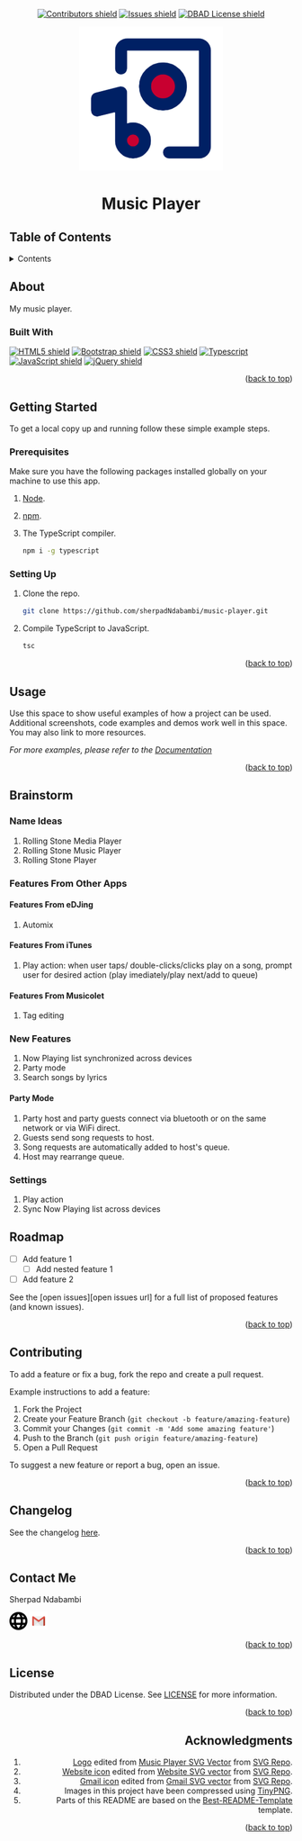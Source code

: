 <!-- Top anchor -->
<div id="top">

<!-- Project Shields -->

<div align=center>

[![Contributors shield][Contributors shield url]][Contributors url]
[![Issues shield][Issues shield url]][Issues url]
[![DBAD License shield][DBAD License shield url]][License url]

</div>

<div align=center>

[![Music Player logo][Logo url]][Repo url]

</div>

<div align=center>

# Music Player

</div>

## Table of Contents

<details>

  <summary>Contents</summary>

1. [About](#about)
   1. [Built With](#built-with)
1. [Getting Started](#getting-started)
   1. [Prerequisites](#prerequisites)
   1. [Setting Up](#setting-up)
1. [Usage](#usage)
1. [Brainstorm](#brainstorm)
   1. [Name Idea](#name-ideas)
   1. [Features From Other Apps](#features-from-other-apps)
      1. [Features From eDJing](#features-from-edjing)
      1. [Features From iTunes](#features-from-itunes)
      1. [Features From Musicolet](#features-from-musicolet)
   1. [New Features](#new-features)
      1. [Party Mode](#party-mode)
   1. [Settings](#settings)
1. [Roadmap](#roadmap)
1. [Contributing](#contributing)
1. [Changelog](#changelog)
1. [Contact Me](#contact-me)
1. [Acknowledgments](#acknowledgments)

</details>

## About

My music player.

### Built With

[![HTML5 shield][HTML5 shield url]][HTML5 url]
[![Bootstrap shield][Bootstrap shield url]][Bootstrap url]
[![CSS3 shield][CSS3 shield url]][CSS3 url]
[![Typescript][Typescript shield]][Typescript url]
[![JavaScript shield][JavaScript shield url]][JavaScript url]
[![jQuery shield][jQuery shield url]][jQuery url]

<div align=right>

([back to top](#top))

</div>

## Getting Started

To get a local copy up and running follow these simple example steps.

### Prerequisites

Make sure you have the following packages installed globally on your machine to use this app.

1. [Node][Node url].
1. [npm][npm url].
1. The TypeScript compiler.

   ```sh
   npm i -g typescript
   ```

### Setting Up

1. Clone the repo.

   ```sh
   git clone https://github.com/sherpadNdabambi/music-player.git
   ```

1. Compile TypeScript to JavaScript.

   ```sh
   tsc
   ```

<div align=right>

([back to top](#top))

</div>

## Usage

Use this space to show useful examples of how a project can be used. Additional screenshots, code examples and demos work well in this space. You may also link to more resources.

_For more examples, please refer to the [Documentation][Documentation url]_

<div align=right>

([back to top](#top))

</div>

## Brainstorm

### Name Ideas

1. Rolling Stone Media Player
1. Rolling Stone Music Player
1. Rolling Stone Player

### Features From Other Apps

#### Features From eDJing

1. Automix

#### Features From iTunes

1. Play action: when user taps/ double-clicks/clicks play on a song, prompt user for desired action (play imediately/play next/add to queue)

#### Features From Musicolet

1. Tag editing

### New Features

1. Now Playing list synchronized across devices
1. Party mode
1. Search songs by lyrics

#### Party Mode

1. Party host and party guests connect via bluetooth or on the same network or via WiFi direct.
1. Guests send song requests to host.
1. Song requests are automatically added to host's queue.
1. Host may rearrange queue.

### Settings

1. Play action
1. Sync Now Playing list across devices

## Roadmap

- [ ] Add feature 1
  - [ ] Add nested feature 1
- [ ] Add feature 2

See the [open issues][open issues url] for a full list of proposed features (and known issues).

<div align=right>

([back to top](#top))

</div>

## Contributing

To add a feature or fix a bug, fork the repo and create a pull request.

Example instructions to add a feature:

1. Fork the Project
1. Create your Feature Branch (`git checkout -b feature/amazing-feature`)
1. Commit your Changes (`git commit -m 'Add some amazing feature'`)
1. Push to the Branch (`git push origin feature/amazing-feature`)
1. Open a Pull Request

To suggest a new feature or report a bug, open an issue.

<div align=right>

([back to top](#top))

</div>

## Changelog

See the changelog [here][changelog url].

<div align=right>

([back to top](#top))

</div>

## Contact Me

Sherpad Ndabambi

<span title="Personal website">[<img alt="Website icon" src="./assets/img/website-ui-web-svgrepo-com.svg" style="height: 32px">][Personal website url]</span>
<span title="Email">[<img alt="Gmail icon" src="./assets/img/gmail-old-svgrepo-com.svg" style="height: 32px">][Email address]<span>

<div align=right>

([back to top](#top))

</div>

## License

Distributed under the DBAD License. See [LICENSE][License url] for more information.

<div align=right>

([back to top](#top))

## Acknowledgments

1. [Logo][Logo url] edited from [Music Player SVG Vector][Music Player SVG Vector url] from [SVG Repo][SVG Repo url].
1. [Website icon][Website icon url] edited from [Website SVG vector][Website SVG vector url] from [SVG Repo][SVG Repo url].
1. [Gmail icon][Gmail icon url] edited from [Gmail SVG vector][Gmail SVG vector url] from [SVG Repo][SVG Repo url].
1. Images in this project have been compressed using [TinyPNG][TinyPNG url].
1. Parts of this README are based on the [Best-README-Template][Best-README-Template url] template.

<div align=right>

([back to top](#top))

</div>

<!-- References -->

[Contributors shield url]: https://img.shields.io/github/contributors/sherpadNdabambi/music-player.svg?style=flat
[Contributors url]: https://github.com/sherpadNdabambi/music-player/graphs/contributors
[Issues shield url]: https://img.shields.io/github/issues/sherpadNdabambi/music-player
[Issues url]: https://github.com/sherpadNdabambi/music-player/issues
[DBAD License shield url]: https://img.shields.io/badge/license-DBAD-blue?style=flat
[License url]: ./LICENSE
[Logo url]: ./assets/img/music-player-svgrepo-com.png
[Repo url]: https://github.com/SherpadNdabambi/music-player
[Bootstrap shield url]: https://img.shields.io/badge/Bootstrap-563D7C?style=flat&logo=bootstrap&logoColor=white
[HTML5 shield url]: https://img.shields.io/badge/HTML5-E34F26?style=flat&logo=html5&logoColor=white
[HTML5 url]: https://html.spec.whatwg.org/multipage/
[Bootstrap url]: https://getbootstrap.com
[CSS3 shield url]: https://img.shields.io/badge/CSS3-1572B6?style=flat&logo=css3&logoColor=white
[CSS3 url]: https://www.w3.org/TR/CSS/#css
[Typescript shield]: https://img.shields.io/badge/TypeScript-007ACC?style=flat&logo=typescript&logoColor=white
[Typescript url]: https://www.typescriptlang.org/
[JavaScript shield url]: https://img.shields.io/badge/JavaScript-F7DF1E?style=flat&logo=javascript&logoColor=black
[JavaScript url]: www.ecma-international.org/publications-and-standards/standards/ecma-262/
[jQuery shield url]: https://img.shields.io/badge/jQuery-0769AD?style=flat&logo=jquery&logoColor=white
[jQuery url]: https://jquery.com/
[Node url]: https://nodejs.org/en/download/package-manager/

[npm url]: [https://www.npmjs.com/]
[Documentation url]: https://sherpadndabambi.github.io/music-player/
[changelog url]: ./CHANGELOG.md
[Personal website url]: http://sherpadndabambi.github.io/
[Email address]: mailto:sgndabambi@gmail.com
[Music Player SVG Vector url]: https://www.svgrepo.com/svg/469361/music-player
[SVG Repo url]: https://www.svgrepo.com/
[Website icon url]: ./assets/img/website-icon.png
[Website SVG vector url]: https://www.svgrepo.com/svg/415803/website-ui-web
[Gmail icon url]: ./assets/img/gmail-icon.png
[Gmail SVG vector url]: https://www.svgrepo.com/svg/349379/gmail-old
[TinyPNG url]: https://tinypng.com/
[Best-README-Template url]: https://github.com/othneildrew/Best-README-Template
